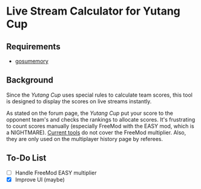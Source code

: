 # Live Stream Calculator for Yutang Cup

## Requirements
- [gosumemory](https://github.com/l3lackShark/gosumemory)

## Background

Since the *Yutang Cup* uses special rules to calculate team scores, this tool is designed to display the scores on live streams instantly.

As stated on the forum page, the *Yutang Cup* put your score to the opponent team's and checks the rankings to allocate scores. It's frustrating to count scores manually (especially FreeMod with the EASY mod, which is a NIGHTMARE). [Current tools](https://greasyfork.org/zh-CN/scripts/462263-osu-yutangcups7-calculator) do not cover the FreeMod multiplier. Also, they are only used on the multiplayer history page by referees.

## To-Do List

- [ ] Handle FreeMod EASY multiplier
- [x] Improve UI (maybe)
